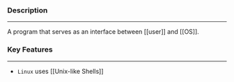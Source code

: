 ### Description
---
A program that serves as an interface between [[user]] and [[OS]]. 

### Key Features
---
- `Linux` uses [[Unix-like Shells]]